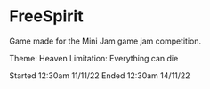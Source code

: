 # FreeSpirit

Game made for the Mini Jam game jam competition.

Theme: Heaven
Limitation: Everything can die

Started 12:30am 11/11/22
Ended 12:30am 14/11/22